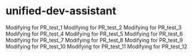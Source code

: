 # unified-dev-assistant

Modifying for PR_test_1
Modifying for PR_test_2
Modifying for PR_test_3
Modifying for PR_test_4
Modifying for PR_test_5
Modifying for PR_test_6
Modifying for PR_test_7
Modifying for PR_test_8
Modifying for PR_test_9
Modifying for PR_test_10
Modifying for PR_test_11
Modifying for PR_test_12
